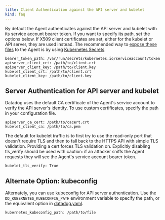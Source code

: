 ```yaml
---
title: Client Authentication against the API server and kubelet
kind: faq
---
```


By default the Agent authenticates against the API server and kubelet with its service account bearer token. If you want to specify its path, set the options below. If X509 client certificates are set, either for the kubelet or API server, they are used instead. The recommended way to [expose these files][1] to the Agent is by using [Kubernetes Secrets][2].

```
bearer_token_path: /var/run/secrets/kubernetes.io/serviceaccount/token
apiserver_client_crt: /path/to/client.crt
apiserver_client_key: /path/to/client.key
kubelet_client_crt: /path/to/client.crt
kubelet_client_key: /path/to/client.key
```

## Server Authentication for API server and kubelet

Datadog uses the default CA certificate of the Agent's service account to verify the API server's identity. To use custom certificates, specify the path in your configuration file.

```
apiserver_ca_cert: /path/to/cacert.crt
kubelet_client_ca: /path/to/ca.pem
```

The default for kubelet traffic is to first try to use the read-only port that doesn't require TLS and then to fall back to the HTTPS API with simple TLS validation. Providing a cert forces TLS validation on. Explicitly disabling tls_verify should be used with caution: if an attacker sniffs the Agent requests they will see the Agent's service account bearer token.

```
kubelet_tls_verify: True
```

## Alternate Option: kubeconfig

Alternately, you can use [kubeconfig][3] for API server authentication. Use the `DD_KUBERNETES_KUBECONFIG_PATH` environment variable to specify the path, or the equivalent option in [datadog.yaml][4].

```
kubernetes_kubeconfig_path: /path/to/file
```


[1]: https://kubernetes.io/docs/concepts/configuration/secret/#using-secrets-as-files-from-a-pod
[2]: https://kubernetes.io/docs/concepts/configuration/secret
[3]: https://kubernetes.io/docs/concepts/configuration/organize-cluster-access-kubeconfig
[4]: https://github.com/DataDog/datadog-agent/blob/a9e0c4f534482170817300edb3cce01df9abea4a/pkg/config/config_template.yaml#L687-L692
